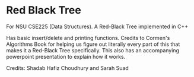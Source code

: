 # Red Black Tree

For NSU CSE225 (Data Structures). A Red-Black Tree implemented in C++

Has basic insert/delete and printing functions. Credits to Cormen's Algorithms Book for helping us figure out literally every part of this that makes it a Red-Black Tree specifically. This also has an accompanying powerpoint presentation to explain how it works.

Credits: Shadab Hafiz Choudhury and Sarah Suad
